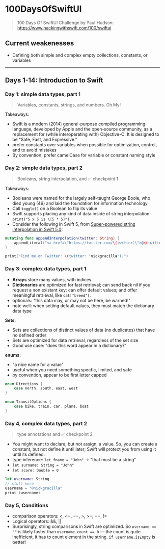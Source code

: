 # 100DaysOfSwiftUI

> 100 Days Of SwiftUI Challenge by Paul Hudson: https://www.hackingwithswift.com/100/swiftui

## Current weakenesses

* Defining both simple and complex empty collections, constants, or variables

***

## Days 1-14: Introduction to Swift

### Day 1: simple data types, part 1

> Variables, constants, strings, and numbers. Oh My!

Takeaways:

* Swift is a modern (2014) general-purpose compiled programming language, developed by Apple and the open-source community, as a replacement for (while interoperating with) Objective-C. It is designed to be "Safe, Fast, and Expressive."
* prefer constants over variables when possible for optimization, control, and to avoid mistakes
* By convention, prefer camelCase for variable or constant naming style

### Day 2: simple data types, part 2

> Booleans, string interpolation, and ✅ checkpoint 1

Takeaways:

* Booleans were named for the largely self-taught George Boole, who died young (49) and laid the foundation for information technology
* Call `toggle()` on a Boolean to flip its value
* Swift supports placing any kind of data inside of string interpolation: `print("5 x 5 is \(5 * 5)")`.
* Consider the following in Swift 5, from [Super-powered string interpolation in Swift 5.0](https://www.hackingwithswift.com/articles/178/super-powered-string-interpolation-in-swift-5-0):

```swift
mutating func appendInterpolation(twitter: String) {
    appendLiteral("<a href=\"https://twitter.com/\(twitter)\">@\(twitter)</a>")
}

print("Find me on Twitter: \(twitter: "nickgracilla").")
```

### Day 3: complex data types, part 1

* **Arrays** store many values, with indices
* **Dictionaries** are optimized for fast retrieval; can send back nil if you request a non existant key; can offer default values; and offer meaningful retrieval, like `cat["breed"]`.
* optionals: "this data may, or may not be here, be warned!"
* note well: when setting default values, they must match the dictionary data type

**Sets**:

* Sets are collections of distinct values of data (no duplicates) that have no defined order
* Sets are optimized for data retrieval, regardless of the set size
* Good use case: "does this word appear in a dictionary?"

**enums**:

* "a nice name for a value"
* useful when you need something specfic, limited, and safe
* by convention, appear to be first letter capped

```swift
enum Directions {
    case north, south, east, west
}

enum TransitOptions {
    case bike, train, car, plane, boat
}

```

### Day 4, complex data types, part 2

> type annotations and ✅ checkpoint 2

* You might want to declare, but not assign, a value. So, you can create a constant, but not define it until later; Swift will protect you from using it until its defined.
* type inference: `let fname = "John"` -> "that must be a string"
* `let surname: String = "John"`
* `let score: Double = 0`

```swift
let username: String
// stuff here
username = "@nickgracilla"
print (username)
```

### Day 5, Conditions

* comparison operators: <, <=, ==, >, >=; ==, !=
* Logical operators: &&, ||
* Surprisingly, string comparisons in Swift are optimized. So `username == ""` is likely faster than `username.count == 0` — the count is quite inefficient, it has to count element in the string. `if username.isEmpty` is better!
